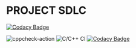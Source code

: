 # PROJECT SDLC 

[![Codacy Badge](https://api.codacy.com/project/badge/Grade/e10197ec3bf244cab2afa54a15725295)](https://app.codacy.com/manual/yashwanth.penugonda/Genesis_activity?utm_source=github.com&utm_medium=referral&utm_content=99002448/Genesis_activity&utm_campaign=Badge_Grade_Settings)

![cppcheck-action](https://github.com/99002448/Genesis_activity/workflows/cppcheck-action/badge.svg)
![C/C++ CI](https://github.com/99002448/Genesis_activity/workflows/C/C++%20CI/badge.svg)
[![Codacy Badge](https://app.codacy.com/project/badge/Grade/decf228e1d904bebb6276e2002800a42)](https://www.codacy.com/manual/yashwanth.penugonda/Genesis_activity?utm_source=github.com&amp;utm_medium=referral&amp;utm_content=99002448/Genesis_activity&amp;utm_campaign=Badge_Grade)
